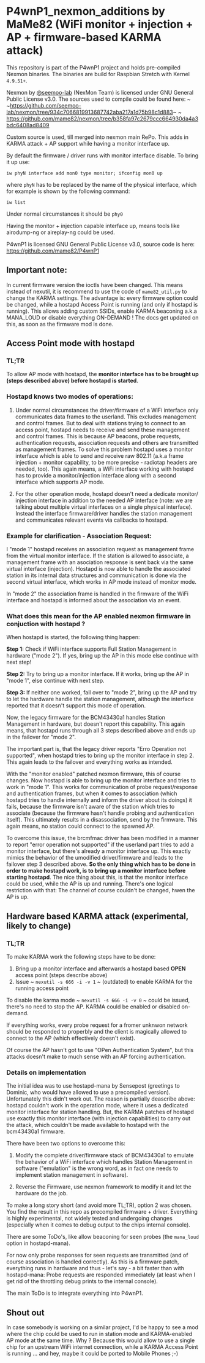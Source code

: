 # P4wnP1_nexmon_additions by MaMe82 (WiFi monitor + injection + AP + firmware-based KARMA attack)

This repository is part of the P4wnP1 project and holds pre-compiled Nexmon binaries. The binaries are build for Raspbian Stretch with Kernel `4.9.51+`.

Nexmon by [@seemoo-lab](https://github.com/seemoo-lab) (NexMon Team) is licensed under GNU General Public License v3.0. The sources used to compile could be found here:
~ ~https://github.com/seemoo-lab/nexmon/tree/934c7066819913687742aba217a1d75b98c1d883~ ~
https://github.com/mame82/nexmon/tree/b358fa97c2679ccc664930da4a3bdc6408ad8409

Custom source is used, till merged into nexmon main RePo. This adds in KARMA attack + AP support while having a monitor interface up.

By default the firmware / driver runs with monitor interface disable. To bring it up use:

`iw phyN interface add mon0 type monitor; ifconfig mon0 up`

where `phyN` has to be replaced by the name of the physical interface, which for example is shown by the following command:

`iw list`

Under normal circumstances it should be `phy0`


Having the monitor + injection capable interface up, means tools like airodump-ng or aireplay-ng could be used.



P4wnP1 is licensed GNU General Public License v3.0, source code is here:
https://github.com/mame82/P4wnP1


## Important note:

In current firmware version the ioctls have been changed. This means instead of nexutil, it is recommend
to use the code of `mame82_util.py` to change the KARMA settings. The advantage is: every firmware option could
be changed, while a hostapd Access Point is running (and only if hostapd is running).
This allows adding custom SSIDs, enable KARMA beaconing a.k.a MANA_LOUD or disable everything ON-DEMAND !
The docs get updated on this, as soon as the firmware mod is done.

## Access Point mode with hostapd

### TL;TR 
To allow AP mode with hostapd, the **monitor interface has to be brought 
up (steps described above) before hostapd is started**.

### Hostapd knows two modes of operations:

1. Under normal circumstances the driver/firmware of a WiFi interface 
only communicates data frames to the userland. This excludes management 
and control frames. But to deal with stations trying to connect to an 
access point, hostapd needs to receive and send these management and 
control frames. This is because AP beacons, probe requests, authentication 
requests, association requests and others are transmitted as management 
frames. To solve this problem hostapd uses a monitor interface which is
able to send and receive raw 802.11 (a.k.a frame injection + monitor 
capability, to be more precise - radiotap headers are needed, too).
This again means, a WiFi interface working with hostapd has to provide
a monitor/injection interface along with a second interface which supports
AP mode.

2. For the other operation mode, hostapd doesn't need a dedicate monitor/
injection interface in addition to the needed AP interface (note: we are 
talking about multiple virtual interfaces on a single physical interface).
Instead the interface firmware/driver handles the station management and
communicates relevant events via callbacks to hostapd. 

### Example for clarification - Association Request:

I "mode 1" hostapd receives an association request as management frame
from the virtual monitor interface. If the station is allowed to associate,
a management frame with an asociation response is sent back via the same 
virtual interface (injection). Hostapd is now able to handle the associated 
station in its internal data structures and communication is done via the 
second virtual interface, which works in AP mode instead of monitor mode.

In "mode 2" the association frame is handled in the firmware of the WiFi
interface and hostapd is informed about the association via an event.

### What does this mean for the AP enabled nexmon firmware in conjuction with hostapd ?

When hostapd is started, the following thing happen:

**Step 1:** Check if WiFi interface supports Full Station Management in hardware ("mode 2").
If yes, bring up the AP in this mode else continue with next step!

**Step 2:** Try to bring up a monitor interface. If it works, bring up the AP in "mode 1",
else continue with next step.

**Step 3:** If neither one worked, fail over to "mode 2", bring up the AP and try to
let the hardware handle the station management, although the interface reported 
that it doesn't support this mode of operation.


Now, the legacy firmware for the BCM43430a1 handles Station Management in
hardware, but doesn't report this capability. This again means, that hostapd
runs through all 3 steps described above and ends up in the failover for
"mode 2".

The important part is, that the legacy driver reports "Erro Operation not
supported", when hostapd tries to bring up the monitor interface in step 2.
This again leads to the failover and everything works as intended.

With the "monitor enabled" patched nexmon firmware, this of course changes.
Now hostapd is able to bring up the monitor interface and tries to work 
in "mode 1". This works for communication of probe request/response and
authentication frames, but when it comes to association (which hostapd
tries to handle internally and inform the driver about its doings) it 
fails, because the firmware isn't aware of the station which tries to 
associate (because the firmware hasn't handle probing and authentication 
itself). This ultimately results in a disassociation, send by the firmware.
This again means, no station could connect to the spawned AP.

To overcome this issue, the brcmfmac driver has been modified in a manner
to report "error operation not supported" if the userland part tries to add
a monitor interface, but there's already a monitor interface up. This
exactly mimics the behavior of the umodified driver/firmware and leads
to the failover step 3 described above. **So the only thing which has to
be done in order to make hostapd work, is to bring up a monitor interface
before starting hostapd**. The nice thing about this, is that the monitor
interface could be used, while the AP is up and running. There's one logical
restriction with that: The channel of course couldn't be changed, hwen the 
AP is up.
	
## Hardware based KARMA attack (experimental, likely to change)

### TL;TR

To make KARMA work the following steps have to be done:

1. Bring up a monitor interface and afterwards a hostapd based **OPEN** 
access point (steps describe above)
2. Issue ~ `nexutil -s 666 -i -v 1` ~  (outdated) to enable KARMA for the running access point

To disable the karma mode ~ `nexutil -s 666 -i -v 0` ~ could be issued, there's
no need to stop the AP. KARMA could be enabled or disabled on-demand.

If everything works, every probe request for a fromer unknwon network
should be responded to properbly and the client is magically allowed to
connect to the AP (which effectively doesn't exist).

Of course the AP hasn't got to use "OPen Authentication System", but
this attacks doesn't make to much sense with an AP forcing authentication.

### Details on implementation

The initial idea was to use hostapd-mana by Sensepost (greetings to Dominic,
who would have allowed to use a precompiled version). Unfortunately this
didn't work out. The reason is partially deascribe above: hostapd couldn't
work in the operation mode, where it uses a dedicated monitor interface for
station handling. But, the KARMA patches of hostapd use exactly this monitor
interface (with injection capabilities) to carry out the attack, which
couldn't be made available to hostapd with the bcm43430a1 firmware.

There have been two options to overcome this:

1. Modify the complete driver/firmware stack of BCM43430a1 to emulate
the behavior of a WiFi interface which handles Station Management in software
("emulation" is the wrong word, as in fact one needs to implement station
management in software).

2. Reverse the Firmware, use nexmon framework to modify it and let the
hardware do the job.

To make a long story short (and avoid more TL;TR), option 2 was chosen.
You find the result in this repo as precompiled firmware + driver.
Everything is highly experimental, not widely tested and undergoing changes
(especially when it comes to debug output to the chips internal console).

There are some ToDo's, like allow beaconing for seen probes (the `mana_loud`
option in hostapd-mana).

For now only probe responses for seen requests are transmitted (and of course
association is handled correctly). As this is a firmware patch, everything
runs in hardware and thus - let's say - a bit faster than with hostapd-mana:
Probe requests are responded immediately (at least when I get rid of the
throttling debug prints to the internal console).

The main ToDo is to integrate everything into P4wnP1.

## Shout out

In case somebody is working on a similar project, I'd be happy to see
a mod where the chip could be used to run in station mode and KARMA-enabled
AP mode at the same time.
Why ? Because this would allow to use a single chip for an upstream WiFi 
internet connection, while a KARMA Access Point is running ... and
hey, maybe it could be ported to Mobile Phones ;-)
